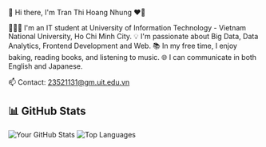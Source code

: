 👋 Hi there, I'm Tran Thi Hoang Nhung ❤️‍🔥

👩🏻‍💻 I'm an IT student at University of Information Technology - Vietnam National University, Ho Chi Minh City.
💡 I'm passionate about Big Data, Data Analytics, Frontend Development and Web. 
📚 In my free time, I enjoy baking, reading books, and listening to music.
🌐 I can communicate in both English and Japanese.

📫 Contact: 23521131@gm.uit.edu.vn 

## 📊 GitHub Stats

![Your GitHub Stats](https://github-readme-stats.vercel.app/api?username=hoangnhung2312&show_icons=true&theme=default)
![Top Languages](https://github-readme-stats.vercel.app/api/top-langs/?username=hoangnhung2312&layout=compact)
